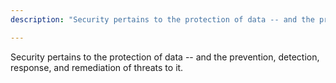 ```yaml
---
description: "Security pertains to the protection of data -- and the prevention, detection, response, and remediation of threats to it."

---
```

Security pertains to the protection of data -- and the prevention, detection, response, and remediation of threats to it. 

